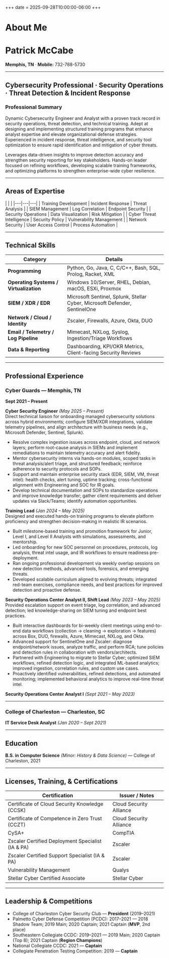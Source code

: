 +++
date = 2025-09-28T10:00:00-06:00
+++
# About Me

# Patrick McCabe

**Memphis, TN** · **Mobile:** 732-788-5730 

---

## Cybersecurity Professional · Security Operations · Threat Detection & Incident Response

### Professional Summary
Dynamic Cybersecurity Engineer and Analyst with a proven track record in security operations, threat detection, and technical training. Adept at designing and implementing structured training programs that enhance analyst expertise and elevate organizational defense strategies. Experienced in incident response, threat intelligence, and security tool optimization to ensure rapid identification and mitigation of cyber threats.

Leverages data-driven insights to improve detection accuracy and strengthen security reporting for key stakeholders. Hands-on leader focused on refining workflows, developing scalable training frameworks, and optimizing platforms to strengthen enterprise-wide cyber resilience.

---

## Areas of Expertise
| | |
|---|---|---|
| Training Development | Incident Response | Threat Analysis |
| SIEM Management | Log Correlation | Endpoint Security |
| Security Operations | Data Visualization | Risk Mitigation |
| Cyber Threat Intelligence | Security Policy | Vulnerability Management |
| Network Security | User Access Control | Process Automation |

---

## Technical Skills

| Category | Details |
|---|---|
| **Programming** | Python, Go, Java, C, C/C++, Bash, SQL, Prolog, Racket, XML |
| **Operating Systems / Virtualization** | Windows 10/Server, RHEL, Debian, macOS, ESXi, Proxmox |
| **SIEM / XDR / EDR** | Microsoft Sentinel, Splunk, Stellar Cyber, Microsoft Defender, SentinelOne |
| **Network / Cloud / Identity** | Zscaler, Firewalls, Azure, Okta, DUO |
| **Email / Telemetry / Log Pipeline** | Mimecast, NXLog, Syslog, Ingestion/Triage Workflows |
| **Data & Reporting** | Dashboarding, KPI/OKR Metrics, Client-facing Security Reviews |

---

## Professional Experience

### Cyber Guards — Memphis, TN
**Sept 2021 – Present**

**Cyber Security Engineer** *(May 2025 – Present)*  
Direct technical liaison for onboarding managed cybersecurity solutions across hybrid environments; configure SIEM/XDR integrations, validate telemetry pipelines, and align architecture with business needs (e.g., Microsoft Defender, Sentinel, Splunk).
- Resolve complex ingestion issues across endpoint, cloud, and network layers; perform root-cause analysis in SIEMs and implement remediations to maintain telemetry accuracy and alert fidelity.
- Mentor cybersecurity interns via hands-on modules, scoped tasks in threat analysis/alert triage, and structured feedback; reinforce adherence to security protocols and SOPs.
- Support and maintain enterprise security stack (EDR, SIEM, VM, threat intel): health checks, alert tuning, uptime tracking; cross-functional alignment with Engineering and SOC for IR goals.
- Develop technical documentation and SOPs to standardize operations and improve knowledge transfer; gather client requirements and deliver updates via Slack/Teams; identify automation opportunities.

**Training Lead** *(Jan 2024 – May 2025)*  
Designed and executed hands-on training programs to elevate platform proficiency and strengthen decision-making in realistic IR scenarios.
- Built milestone-based training and promotion framework for Junior, Level I, and Level II Analysts with simulations, assessments, and mentorship.
- Led onboarding for new SOC personnel on procedures, protocols, log analysis, threat intel usage, and IR workflows to ensure readiness pre-deployment.
- Ran ongoing professional development via weekly overlap sessions on new detection methods, advanced tools, forensics, and emerging threats.
- Developed scalable curriculum aligned to evolving threats; integrated red-team exercises, compliance needs, and best practices for improved detection and proactive defense.

**Security Operations Center Analyst II, Shift Lead** *(May 2023 – May 2025)*  
Provided escalation support on event triage, log correlation, and advanced detection; led knowledge-sharing on SIEM tuning and endpoint best practices.
- Built interactive dashboards for bi-weekly client meetings using end-to-end data workflows (collection → cleaning → exploration → features) across Box, DUO, firewalls, Azure, Mimecast, NXLog, and Okta.
- Advanced support for SentinelOne and Zscaler: diagnose endpoint/network issues, analyze traffic, and perform RCA; tune policies and detection rules in collaboration with vendors/architects.
- Partnered with Engineering to migrate to Stellar Cyber; optimized SIEM workflows, refined detection logic, and integrated ML-based analytics; improved ingestion, correlation rules, and custom use cases.
- Proactively identified vulnerabilities, refined detections, and automated monitoring; implemented behavioral analytics to improve real-time threat intel.

**Security Operations Center Analyst I** *(Sept 2021 – May 2023)*

---

### College of Charleston — Charleston, SC
**IT Service Desk Analyst** *(Jan 2020 – Sept 2021)*

---

## Education
**B.S. in Computer Science** *(Minor: History & Data Science)* — College of Charleston, 2021

---

## Licenses, Training, & Certifications

| Certification | Issuer / Notes |
|---|---|
| Certificate of Cloud Security Knowledge (CCSK) | Cloud Security Alliance |
| Certificate of Competence in Zero Trust (CCZT) | Cloud Security Alliance |
| CySA+ | CompTIA |
| Zscaler Certified Deployment Specialist (IA & PA) | Zscaler |
| Zscaler Certified Support Specialist (IA & PA) | Zscaler |
| Vulnerability Management | Qualys |
| Stellar Cyber Certified Associate | Stellar Cyber |

---

## Leadership & Competitions
- College of Charleston Cyber Security Club — **President** (2019–2021)
- Palmetto Cyber Defense Competition (PCDC): 2017–2021 — 2018 Shadow Team; 2019 Main; 2020 Captain; 2021 Captain (**MVP**, 2nd place)
- Southeastern Collegiate CCDC: 2019–2021 — 2019 Main; 2020 Captain (Top 8); 2021 Captain (**Region Champions**)
- National Collegiate CCDC: 2021 — **Captain**
- Collegiate Penetration Testing Competition: 2019 — **Captain**
